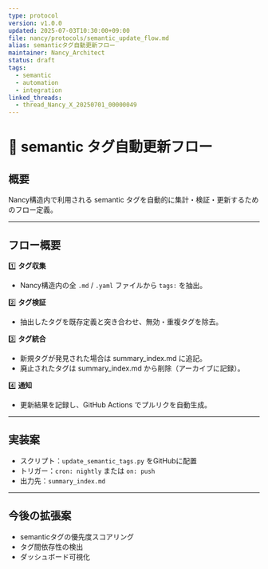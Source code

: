 ```yaml
---
type: protocol
version: v1.0.0
updated: 2025-07-03T10:30:00+09:00
file: nancy/protocols/semantic_update_flow.md
alias: semanticタグ自動更新フロー
maintainer: Nancy_Architect
status: draft
tags:
  - semantic
  - automation
  - integration
linked_threads:
  - thread_Nancy_X_20250701_00000049
---
```


# 🧭 semantic タグ自動更新フロー

## 概要
Nancy構造内で利用される semantic タグを自動的に集計・検証・更新するためのフロー定義。

---

## フロー概要

1️⃣ **タグ収集**
- Nancy構造内の全 `.md` / `.yaml` ファイルから `tags:` を抽出。

2️⃣ **タグ検証**
- 抽出したタグを既存定義と突き合わせ、無効・重複タグを除去。

3️⃣ **タグ統合**
- 新規タグが発見された場合は summary_index.md に追記。
- 廃止されたタグは summary_index.md から削除（アーカイブに記録）。

4️⃣ **通知**
- 更新結果を記録し、GitHub Actions でプルリクを自動生成。

---

## 実装案

- スクリプト：`update_semantic_tags.py` をGitHubに配置
- トリガー：`cron: nightly` または `on: push`
- 出力先：`summary_index.md`

---

## 今後の拡張案

- semanticタグの優先度スコアリング
- タグ間依存性の検出
- ダッシュボード可視化
